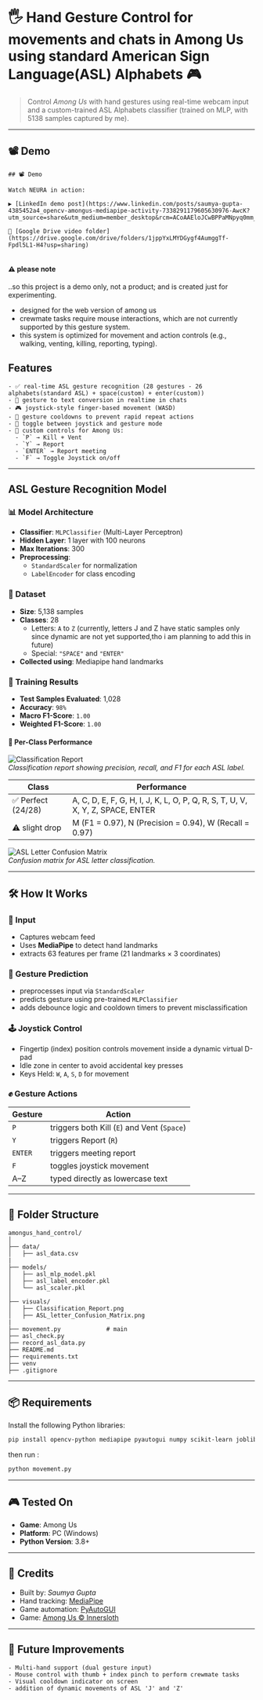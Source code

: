 # 🖐️ Hand Gesture Control for movements and chats in Among Us using standard American Sign Language(ASL) Alphabets 🎮

> Control *Among Us* with hand gestures using real-time webcam input and a custom-trained ASL Alphabets classifier (trained on MLP, with 5138 samples captured by me).

---

## 📽️ Demo  
```
## 📽️ Demo

Watch NEURA in action:

▶️ [LinkedIn demo post](https://www.linkedin.com/posts/saumya-gupta-4385452a4_opencv-amongus-mediapipe-activity-7338291179605630976-AwcK?utm_source=share&utm_medium=member_desktop&rcm=ACoAAEloJCwBPPaMNpyq0mm_XSFMSNrM7BK6LVE)

📁 [Google Drive video folder](https://drive.google.com/drive/folders/1jppYxLMYDGygf4AumggTf-Fpdl5L1-H4?usp=sharing)


```
#### ⚠️ please note

..so this project is a demo only,  not a product; and is created just for experimenting.

- designed for the web version of among us
- crewmate tasks require mouse interactions, which are not currently supported by this gesture system.
- this system is optimized for movement and action controls (e.g., walking, venting, killing, reporting, typing).


## Features  
```
- ✅ real-time ASL gesture recognition (28 gestures - 26 alphabets(standard ASL) + space(custom) + enter(custom)) 
- 🔄 gesture to text conversion in realtime in chats 
- 🎮 joystick-style finger-based movement (WASD)     
- 🔄 gesture cooldowns to prevent rapid repeat actions  
- 🔁 toggle between joystick and gesture mode  
- 🎯 custom controls for Among Us:
  - `P` → Kill + Vent  
  - `Y` → Report  
  - `ENTER` → Report meeting  
  - `F` → Toggle Joystick on/off  
```
---

## ASL Gesture Recognition Model  

### 📊 Model Architecture
- **Classifier**: `MLPClassifier` (Multi-Layer Perceptron)  
- **Hidden Layer**: 1 layer with 100 neurons  
- **Max Iterations**: 300  
- **Preprocessing**:
  - `StandardScaler` for normalization  
  - `LabelEncoder` for class encoding  

### 📁 Dataset
- **Size**: 5,138 samples  
- **Classes**: 28  
  - Letters: `A` to `Z`  (currently, letters J and Z have static samples only since dynamic are not yet supported,tho i am planning to add this in future)
  - Special: `"SPACE"` and `"ENTER"`  
- **Collected using**: Mediapipe hand landmarks  

### 🧪 Training Results
- **Test Samples Evaluated**: 1,028  
- **Accuracy**: `98%`  
- **Macro F1-Score**: `1.00`  
- **Weighted F1-Score**: `1.00`  

#### 📌 Per-Class Performance

![Classification Report](visuals/Classification_Report.png)  
*Classification report showing precision, recall, and F1 for each ASL label.*

| Class | Performance |
|-------|-------------|
| ✅ Perfect (24/28) | A, C, D, E, F, G, H, I, J, K, L, O, P, Q, R, S, T, U, V, X, Y, Z, SPACE, ENTER |
| ⚠️ slight drop | M (F1 = 0.97), N (Precision = 0.94), W (Recall = 0.97) |

![ASL Letter Confusion Matrix](visuals/ASL_letter_Confusion_Matrix.png)  
*Confusion matrix for ASL letter classification.*

---

## 🛠️ How It Works

### 🎥 Input
- Captures webcam feed  
- Uses **MediaPipe** to detect hand landmarks  
- extracts 63 features per frame (21 landmarks × 3 coordinates)  

### 🧠 Gesture Prediction
- preprocesses input via `StandardScaler`  
- predicts gesture using pre-trained `MLPClassifier`  
- adds debounce logic and cooldown timers to prevent misclassification  

### 🕹️ Joystick Control
- Fingertip (index) position controls movement inside a dynamic virtual D-pad  
- Idle zone in center to avoid accidental key presses  
- Keys Held: `W`, `A`, `S`, `D` for movement  

### ✊ Gesture Actions
| Gesture | Action |
|---------|--------|
| `P`     | triggers both Kill (`E`) and Vent (`Space`) |
| `Y`     | triggers Report (`R`) |
| `ENTER` | triggers meeting report |
| `F`     | toggles joystick movement |
| A–Z     | typed directly as lowercase text |

---

## 📂 Folder Structure  
```
amongus_hand_control/
│
├── data/
│   ├── asl_data.csv
|
├── models/
│   ├── asl_mlp_model.pkl
│   ├── asl_label_encoder.pkl
│   └── asl_scaler.pkl
│
├── visuals/
│   ├── Classification_Report.png
│   ├── ASL_letter_Confusion_Matrix.png
|
├── movement.py             # main
├── asl_check.py
├── record_asl_data.py
├── README.md
├── requirements.txt
├── venv
├── .gitignore
```

---

## 📦 Requirements  

Install the following Python libraries:

```bash
pip install opencv-python mediapipe pyautogui numpy scikit-learn joblib
```
then run : 

```bash
python movement.py
```
---

## 🎮 Tested On  

- **Game**: Among Us
- **Platform**: PC (Windows)  
- **Python Version**: 3.8+  

---

## 🙌 Credits

- Built by: *Saumya Gupta*  
- Hand tracking: [MediaPipe](https://mediapipe.dev/)  
- Game automation: [PyAutoGUI](https://pyautogui.readthedocs.io/)  
- Game: [Among Us © Innersloth](https://www.innersloth.com/)  

---

## 📌 Future Improvements 
```
- Multi-hand support (dual gesture input)  
- Mouse control with thumb + index pinch to perform crewmate tasks
- Visual cooldown indicator on screen  
- addition of dynamic movements of ASL 'J' and 'Z' 
```
